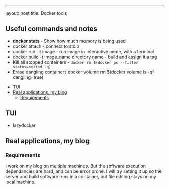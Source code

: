 ---

layout: post
title: Docker tools

## Useful commands and notes

- **docker stats** - Show how much memory is being used
- docker attach - connect to stdio
- docker run -it image - run image in interactive mode, with a terminal
- docker build -t image_name directory name - build and assign it a tag
- Kill all stopped containers - `docker rm $(docker ps --filter status=exited -q)`
- Erase dangling containers
  docker volume rm \$(docker volume ls -qf dangling=true)

<!-- vim-markdown-toc GFM -->

- [TUI](#tui)
- [Real applications, my blog](#real-applications-my-blog)
  - [Requirements](#requirements)

<!-- vim-markdown-toc -->

## TUI

- lazydocker

## Real applications, my blog

### Requirements

I work on my blog on multiple machines. But the software execution dependancies are hard, and can be error prone. I will try setting it up so the server and build software runs in a container, but file editing stays on my local machine.
